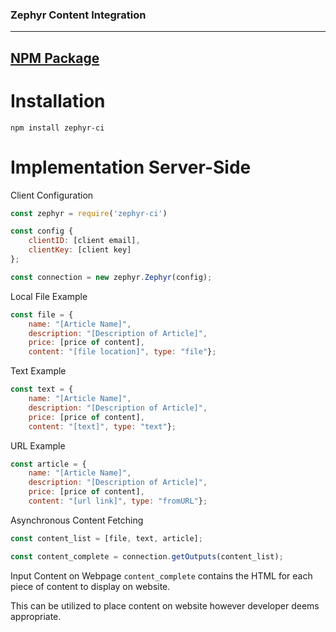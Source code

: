 ### Zephyr Content Integration
***
## [NPM Package](https://www.npmjs.com/package/zephyr-ci)

# Installation
`npm install zephyr-ci`

# Implementation Server-Side
Client Configuration
```javascript
const zephyr = require('zephyr-ci')

const config {
    clientID: [client email],
    clientKey: [client key]
};

const connection = new zephyr.Zephyr(config);
```

Local File Example
```javascript
const file = {
    name: "[Article Name]",
    description: "[Description of Article]",
    price: [price of content],
    content: "[file location]", type: "file"};
```

Text Example
```javascript
const text = {
    name: "[Article Name]",
    description: "[Description of Article]",
    price: [price of content],
    content: "[text]", type: "text"};
```

URL Example
```javascript
const article = {
    name: "[Article Name]",
    description: "[Description of Article]",
    price: [price of content],
    content: "[url link]", type: "fromURL"};
```

Asynchronous Content Fetching
```javascript
const content_list = [file, text, article];

const content_complete = connection.getOutputs(content_list);
```

Input Content on Webpage
`content_complete` contains the HTML for each piece of content to display on website.

This can be utilized to place content on website however developer deems appropriate.